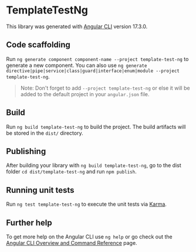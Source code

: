# TemplateTestNg

This library was generated with [Angular CLI](https://github.com/angular/angular-cli) version 17.3.0.

## Code scaffolding

Run `ng generate component component-name --project template-test-ng` to generate a new component. You can also use `ng generate directive|pipe|service|class|guard|interface|enum|module --project template-test-ng`.
> Note: Don't forget to add `--project template-test-ng` or else it will be added to the default project in your `angular.json` file. 

## Build

Run `ng build template-test-ng` to build the project. The build artifacts will be stored in the `dist/` directory.

## Publishing

After building your library with `ng build template-test-ng`, go to the dist folder `cd dist/template-test-ng` and run `npm publish`.

## Running unit tests

Run `ng test template-test-ng` to execute the unit tests via [Karma](https://karma-runner.github.io).

## Further help

To get more help on the Angular CLI use `ng help` or go check out the [Angular CLI Overview and Command Reference](https://angular.io/cli) page.
